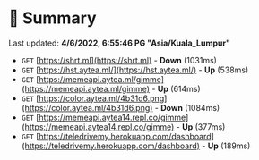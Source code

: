 # 📖 Summary
Last updated: **4/6/2022, 6:55:46 PG "Asia/Kuala_Lumpur"**

- `GET` [https://shrt.ml](https://shrt.ml) - **Down** (1031ms)
- `GET` [https://hst.aytea.ml/](https://hst.aytea.ml/) - **Up** (538ms)
- `GET` [https://memeapi.aytea.ml/gimme](https://memeapi.aytea.ml/gimme) - **Up** (614ms)
- `GET` [https://color.aytea.ml/4b31d6.png](https://color.aytea.ml/4b31d6.png) - **Down** (1084ms)
- `GET` [https://memeapi.aytea14.repl.co/gimme](https://memeapi.aytea14.repl.co/gimme) - **Up** (377ms)
- `GET` [https://teledrivemy.herokuapp.com/dashboard](https://teledrivemy.herokuapp.com/dashboard) - **Up** (189ms)

